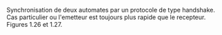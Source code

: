 Synchronisation de deux automates par un protocole de type handshake.
Cas particulier ou l'emetteur est toujours plus rapide que le recepteur.
Figures 1.26 et 1.27.
